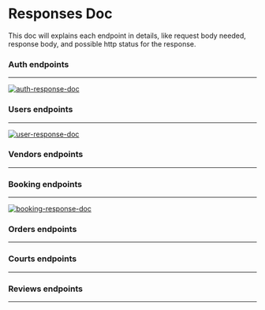 # Responses Doc

This doc will explains each endpoint in details, like request body needed, response body, and possible http status for the response.

### Auth endpoints

---

[![auth-response-doc](https://img.shields.io/badge/visit-auth--response--doc-green)](https://github.com/bryanfks-dev/Courtly-Service/blob/main/docs/AUTH_RESPONSE.md)

### Users endpoints

---

[![user-response-doc](https://img.shields.io/badge/visit-user--response--doc-red)](https://github.com/bryanfks-dev/Courtly-Service/blob/main/docs/USER_RESPONSE.md)

### Vendors endpoints

---

### Booking endpoints

---

[![booking-response-doc](https://img.shields.io/badge/visit-booking--response--doc-purple)](https://github.com/bryanfks-dev/Courtly-Service/blob/main/docs/USER_RESPONSE.md)

### Orders endpoints

---

### Courts endpoints

---

### Reviews endpoints

---
